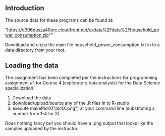 ## Introduction

The source data for these programs can be found at:

"https://d396qusza40orc.cloudfront.net/exdata%2Fdata%2Fhousehold_power_consumption.zip""

Download and unzip the main file household_power_consumption.txt in to a data directory from your root.

## Loading the data

The assignment has been completed per the instructions for programming assignment #1 for Course 4 (exploratory data analysis) for the Data Science specialization.  

1) Download the data
2) download/upload/source any of the .R files in to R-studio
3) execute makePlotX("plotX.png") at your command line (substituting a number from 1-4 for X)


Does nothing fancy but you should have a .png output that looks like the samples uploaded by the instructor.  

